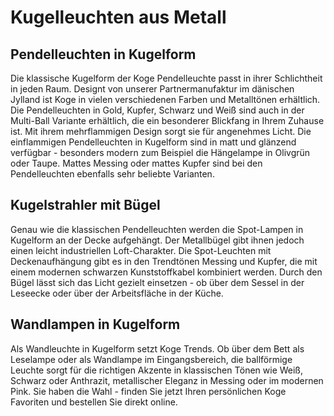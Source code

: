 Kugelleuchten aus Metall
========================

Pendelleuchten in Kugelform
---------------------------

Die klassische Kugelform der Koge Pendelleuchte passt in ihrer Schlichtheit in jeden Raum. Designt von unserer Partnermanufaktur im dänischen Jylland ist Koge in vielen verschiedenen Farben und Metalltönen erhältlich. Die Pendelleuchten in Gold, Kupfer, Schwarz und Weiß sind auch in der Multi-Ball Variante erhältlich, die ein besonderer Blickfang in Ihrem Zuhause ist. Mit ihrem mehrflammigen Design sorgt sie für angenehmes Licht. Die einflammigen Pendelleuchten in Kugelform sind in matt und glänzend verfügbar - besonders modern zum Beispiel die Hängelampe in Olivgrün oder Taupe. Mattes Messing oder mattes Kupfer sind bei den Pendelleuchten ebenfalls sehr beliebte Varianten.

Kugelstrahler mit Bügel
-----------------------

Genau wie die klassischen Pendelleuchten werden die Spot-Lampen in Kugelform an der Decke aufgehängt. Der Metallbügel gibt ihnen jedoch einen leicht industriellen Loft-Charakter. Die Spot-Leuchten mit Deckenaufhängung gibt es in den Trendtönen Messing und Kupfer, die mit einem modernen schwarzen Kunststoffkabel kombiniert werden. Durch den Bügel lässt sich das Licht gezielt einsetzen - ob über dem Sessel in der Leseecke oder über der Arbeitsfläche in der Küche.

Wandlampen in Kugelform
-----------------------

Als Wandleuchte in Kugelform setzt Koge Trends. Ob über dem Bett als Leselampe oder als Wandlampe im Eingangsbereich, die ballförmige Leuchte sorgt für die richtigen Akzente in klassischen Tönen wie Weiß, Schwarz oder Anthrazit, metallischer Eleganz in Messing oder im modernen Pink. Sie haben die Wahl - finden Sie jetzt Ihren persönlichen Koge Favoriten und bestellen Sie direkt online.
